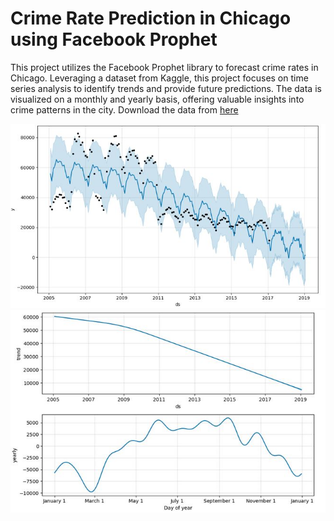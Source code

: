# Crime Rate Prediction in Chicago using Facebook Prophet

This project utilizes the Facebook Prophet library to forecast crime rates in Chicago. Leveraging a dataset from Kaggle, this project focuses on time series analysis to identify trends and provide future predictions.
The data is visualized on a monthly and yearly basis, offering valuable insights into crime patterns in the city.
Download the data from [here](https://www.kaggle.com/datasets/abhisheksinghblr/chicago-crime) <br>

![](img/prophet-forcast.JPG)
![](img/prophet-trend.JPG)
